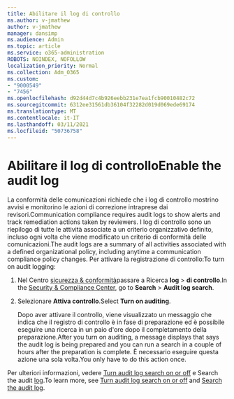 ```yaml
---
title: Abilitare il log di controllo
ms.author: v-jmathew
author: v-jmathew
manager: dansimp
ms.audience: Admin
ms.topic: article
ms.service: o365-administration
ROBOTS: NOINDEX, NOFOLLOW
localization_priority: Normal
ms.collection: Adm_O365
ms.custom:
- "9000549"
- "7456"
ms.openlocfilehash: d92d44d7c4b926eebb231e7ea1fcb90010482c72
ms.sourcegitcommit: 6312ee31561db36104f32282d019d069ede69174
ms.translationtype: MT
ms.contentlocale: it-IT
ms.lasthandoff: 03/11/2021
ms.locfileid: "50736758"
---
```

# <a name="enable-the-audit-log"></a><span data-ttu-id="402b1-102">Abilitare il log di controllo</span><span class="sxs-lookup"><span data-stu-id="402b1-102">Enable the audit log</span></span>

<span data-ttu-id="402b1-103">La conformità delle comunicazioni richiede che i log di controllo mostrino avvisi e monitorino le azioni di correzione intraprese dai revisori.</span><span class="sxs-lookup"><span data-stu-id="402b1-103">Communication compliance requires audit logs to show alerts and track remediation actions taken by reviewers.</span></span> <span data-ttu-id="402b1-104">I log di controllo sono un riepilogo di tutte le attività associate a un criterio organizzativo definito, incluso ogni volta che viene modificato un criterio di conformità delle comunicazioni.</span><span class="sxs-lookup"><span data-stu-id="402b1-104">The audit logs are a summary of all activities associated with a defined organizational policy, including anytime a communication compliance policy changes.</span></span> <span data-ttu-id="402b1-105">Per attivare la registrazione di controllo:</span><span class="sxs-lookup"><span data-stu-id="402b1-105">To turn on audit logging:</span></span>

1. <span data-ttu-id="402b1-106">Nel Centro [sicurezza & conformità](https://go.microsoft.com/fwlink/?linkid=2101341)passare a Ricerca **log**  >  **di controllo**.</span><span class="sxs-lookup"><span data-stu-id="402b1-106">In the [Security & Compliance Center](https://go.microsoft.com/fwlink/?linkid=2101341), go to **Search** > **Audit log search**.</span></span>
2. <span data-ttu-id="402b1-107">Selezionare **Attiva controllo**.</span><span class="sxs-lookup"><span data-stu-id="402b1-107">Select **Turn on auditing**.</span></span>

    <span data-ttu-id="402b1-108">Dopo aver attivare il controllo, viene visualizzato un messaggio che indica che il registro di controllo è in fase di preparazione ed è possibile eseguire una ricerca in un paio d'ore dopo il completamento della preparazione.</span><span class="sxs-lookup"><span data-stu-id="402b1-108">After you turn on auditing, a message displays that says the audit log is being prepared and you can run a search in a couple of hours after the preparation is complete.</span></span> <span data-ttu-id="402b1-109">È necessario eseguire questa azione una sola volta.</span><span class="sxs-lookup"><span data-stu-id="402b1-109">You only have to do this action once.</span></span>

<span data-ttu-id="402b1-110">Per ulteriori informazioni, vedere [Turn audit log search on or off](https://go.microsoft.com/fwlink/?linkid=2129077) e Search the audit [log](https://go.microsoft.com/fwlink/?linkid=2123729).</span><span class="sxs-lookup"><span data-stu-id="402b1-110">To learn more, see [Turn audit log search on or off](https://go.microsoft.com/fwlink/?linkid=2129077) and [Search the audit log](https://go.microsoft.com/fwlink/?linkid=2123729).</span></span>
